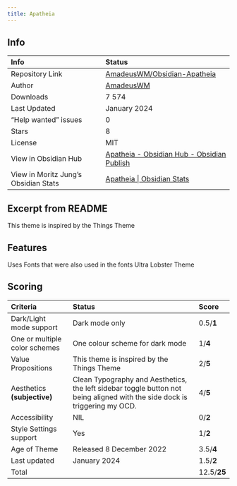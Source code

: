 ```yaml
---
title: Apatheia
---
```


## Info
| Info | Status |
| :---- | :---- |
| Repository Link | [AmadeusWM/Obsidian-Apatheia](https://github.com/AmadeusWM/Obsidian-Apatheia)  |
| Author | [AmadeusWM](https://github.com/AmadeusWM)  |
| Downloads | 7 574 |
| Last Updated | January 2024 |
| “Help wanted” issues | 0 |
| Stars | 8 |
| License | MIT |
| View in Obsidian Hub | [Apatheia \- Obsidian Hub \- Obsidian Publish](https://publish.obsidian.md/hub/02+-+Community+Expansions/02.05+All+Community+Expansions/Themes/Apatheia) |
| View in Moritz Jung’s Obsidian Stats | [Apatheia \| Obsidian Stats](https://www.moritzjung.dev/obsidian-stats/themes/apatheia/)  |

## Excerpt from README
This theme is inspired by the Things Theme

## Features
Uses Fonts that were also used in the fonts Ultra Lobster Theme

## Scoring
| Criteria | Status | Score |
| :---- | :---- | :---- |
| Dark/Light mode support | Dark mode only | 0.5/**1** |
| One or multiple color schemes | One colour scheme for dark mode | 1/**4** |
| Value Propositions | This theme is inspired by the Things Theme | 2/**5** |
| Aesthetics **(subjective)** | Clean Typography and Aesthetics, the left sidebar toggle button not being aligned with the side dock is triggering my OCD.  | 4/**5** |
| Accessibility | NIL | 0/**2** |
| Style Settings support | Yes | 1/**2** |
| Age of Theme | Released 8 December 2022 | 3.5/**4** |
| Last updated | January 2024 | 1.5/**2** |
| Total |  | 12.5/**25** |